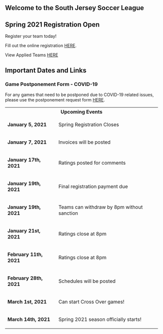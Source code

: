 ## Welcome to the South Jersey Soccer League


## Spring 2021 Registration Open

Register your team today!

Fill out the online registration [HERE](https://events.gotsport.com/forms/app/Default.aspx?EventID=82174).

View Applied Teams [HERE](https://events.gotsport.com/events/teamlist.aspx?showall=true&eventid=82174)

<div class="content">
  <h2>Important Dates and Links</h2>
  <h3>Game Postponement Form - COVID-19</h3>
  <p>For any games that need to be postponed due to COVID-19 related issues, please use the postponement request form <a href="https://forms.gle/wLLxR3bBnAJpzNPr5">HERE</a>.</p>
<div class="content">
  <table class="table">
    <tbody>
      <tr>
        <th colspan="2" class="group"><span style="font-weight: bold;">Upcoming Events</span></th>
      </tr>
      <tr>
        <td>
          <p><strong>January 5, 2021</strong></p></td>
        <td>
          <p>Spring Registration Closes</p></td>
      </tr>
      <tr>
        <td>
          <p><strong>January 7, 2021</strong></p></td>
        <td>
          <p>Invoices will be posted</p></td>
      </tr>
      <tr>
        <td>
          <p><strong>January 17th, 2021</strong></p></td>
        <td>
          <p>Ratings posted for comments</p></td>
      </tr>
      <tr>
        <td>
          <p><strong>January 19th, 2021</strong></p></td>
        <td>
          <p>Final registration payment due</p></td>
      </tr>
      <tr>
        <td>
          <p><strong>January 19th, 2021</strong></p></td>
        <td>
          <p>Teams can withdraw by 8pm without sanction</p></td>
      </tr>
      <tr>
        <td>
          <p><strong>January 21st, 2021</strong></p></td>
        <td>
          <p>Ratings close at 8pm</p></td>
      </tr>
      <tr>
        <td>
          <p><strong>February 11th, 2021</strong></p></td>
        <td>
          <p>Ratings close at 8pm</p></td>
      </tr>
      <tr>
        <td>
          <p><strong>February 28th, 2021</strong></p></td>
        <td>
          <p>Schedules will be posted</p></td>
      </tr>
      <tr>
        <td>
          <p><strong>March 1st, 2021</strong></p></td>
        <td>
          <p>Can start Cross Over games!</p></td>
      </tr>
      <tr>
        <td>
          <p><strong>March 14th, 2021</strong></p></td>
        <td>
          <p>Spring 2021 season officially starts!</p></td>
      </tr>
    </tbody>
  </table></div>

